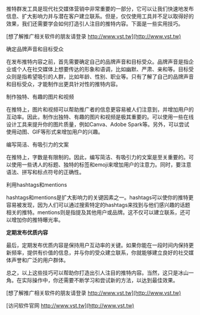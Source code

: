 推特群发工具是现代社交媒体营销中非常重要的一部分，它可以让我们快速地发布信息、扩大影响力并与潜在客户建立联系。但是，仅仅使用工具并不足以取得好的效果，我们还需要学会如何打造引人注目的推特内容。下面是一些实用技巧。

[想了解推广相关软件的朋友请登录 http://www.vst.tw](http://www.vst.tw)

确定品牌声音和目标受众

在发布推特内容之前，首先需要确定自己的品牌声音和目标受众。品牌声音是指企业或个人在社交媒体上想要传达的形象和语调，比如幽默、严肃、亲和等。目标受众则是指希望吸引的人群，比如年龄、性别、职业等。只有了解了自己的品牌声音和目标受众，才能制作出更具针对性的推特内容。

制作独特、有趣的图片和视频

在推特上，图片和视频可以帮助推广者的信息更容易被人们注意到，并增加用户的互动率。因此，制作出独特、有趣的图片和视频是极其重要的。可以使用一些在线设计工具来提升你的图片质量，例如Canva、Adobe Spark等。另外，可以尝试使用动图、GIF等形式来增加用户的兴趣。

编写简洁、有吸引力的文案

在推特上，字数是有限制的。因此，编写简洁、有吸引力的文案是至关重要的。可以使用一些诱人的标题、独特的标签和emoji来增加用户的注意力。同时，要注意语法、拼写和标点符号的正确性。

利用hashtags和mentions

hashtags和mentions是扩大影响力的关键因素之一。hashtags可以使你的推特更容易被发现，因为人们可以通过搜索特定的hashtags来找到与他们感兴趣的话题相关的推特。mentions则是指提及其他用户或品牌。这不仅可以建立联系，还可以增加你的推特曝光率。

**定期发布优质内容**

最后，定期发布优质内容是保持用户互动率的关键。如果你能在一段时间内保持更新频率，提供有价值的信息，并与你的受众建立联系，你就能够建立良好的社交媒体声誉和广泛的用户群体。

总之，以上这些技巧可以帮助你打造出引人注目的推特内容。当然，这只是冰山一角。在实际操作中，你还需要不断学习和尝试新的方法，以达到最佳效果。

[想了解推广相关软件的朋友请登录 http://www.vst.tw](http://www.vst.tw)


[访问软件官网 http://www.vst.tw](http://www.vst.tw)
